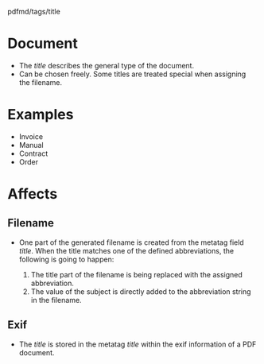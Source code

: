 pdfmd/tags/title

# Document
* The *title* describes the general type of the document.
* Can be chosen freely. Some titles are treated special when assigning the filename.

# Examples
* Invoice
* Manual
* Contract
* Order

# Affects
## Filename
* One part of the generated filename is created from the metatag field *title*. When the title matches one of the defined abbreviations, the following is going to happen:

  1. The title part of the filename is being replaced with the assigned abbreviation.
  2. The value of the subject is directly added to the abbreviation string in the filename.

## Exif
* The *title* is stored in the metatag *title* within the exif information of a PDF document.
